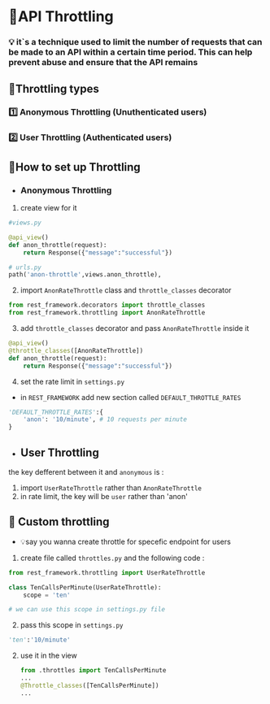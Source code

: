 # 📑API Throttling
### 💡 it`s a technique used to limit the number of requests that can be made to an API within a certain time period. This can help prevent abuse and ensure that the API remains

## 📑Throttling types
### 1️⃣ Anonymous Throttling (Unuthenticated users)
### 2️⃣ User Throttling (Authenticated users)

## 📑How to set up Throttling
- ### Anonymous Throttling
1. create view for it
```python
#views.py

@api_view()
def anon_throttle(request):
    return Response({"message":"successful"})

# urls.py
path('anon-throttle',views.anon_throttle),    
```
2. import `AnonRateThrottle` class and `throttle_classes` decorator
```python
from rest_framework.decorators import throttle_classes
from rest_framework.throttling import AnonRateThrottle
```
3. add `throttle_classes` decorator and pass `AnonRateThrottle` inside it
```python
@api_view()
@throttle_classes([AnonRateThrottle])
def anon_throttle(request):
    return Response({"message":"successful"})

```
4. set the rate limit in `settings.py`
- in `REST_FRAMEWORK` add new section called `DEFAULT_THROTTLE_RATES`
```python
'DEFAULT_THROTTLE_RATES':{
    'anon': '10/minute', # 10 requests per minute
}
```

- ## User Throttling
the key defferent between it and `anonymous` is :
1. import `UserRateThrottle` rather than `AnonRateThrottle`
2. in rate limit, the key will be `user` rather than 'anon'


## 📑 Custom throttling
- 💡say you wanna create throttle for specefic endpoint for users
1. create file called `throttles.py` and the following code :
```python
from rest_framework.throttling import UserRateThrottle

class TenCallsPerMinute(UserRateThrottle):
    scope = 'ten'

# we can use this scope in settings.py file    
```
2. pass this scope in `settings.py`
```python
'ten':'10/minute'
```
2. use it in the view
   ```python
   from .throttles import TenCallsPerMinute
   ...
   @Throttle_classes([TenCallsPerMinute])
   ...
   ```
